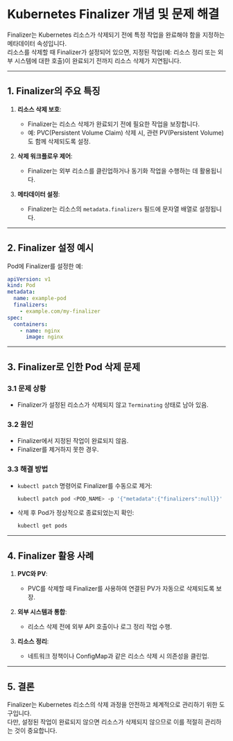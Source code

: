 
# Kubernetes Finalizer 개념 및 문제 해결

Finalizer는 Kubernetes 리소스가 삭제되기 전에 특정 작업을 완료해야 함을 지정하는 메타데이터 속성입니다.  
리소스를 삭제할 때 Finalizer가 설정되어 있으면, 지정된 작업(예: 리소스 정리 또는 외부 시스템에 대한 호출)이 완료되기 전까지 리소스 삭제가 지연됩니다.

---

## 1. Finalizer의 주요 특징

1. **리소스 삭제 보호**:
   - Finalizer는 리소스 삭제가 완료되기 전에 필요한 작업을 보장합니다.
   - 예: PVC(Persistent Volume Claim) 삭제 시, 관련 PV(Persistent Volume)도 함께 삭제되도록 설정.

2. **삭제 워크플로우 제어**:
   - Finalizer는 외부 리소스를 클린업하거나 동기화 작업을 수행하는 데 활용됩니다.

3. **메타데이터 설정**:
   - Finalizer는 리소스의 `metadata.finalizers` 필드에 문자열 배열로 설정됩니다.

---

## 2. Finalizer 설정 예시

Pod에 Finalizer를 설정한 예:
```yaml
apiVersion: v1
kind: Pod
metadata:
  name: example-pod
  finalizers:
    - example.com/my-finalizer
spec:
  containers:
    - name: nginx
      image: nginx
```

---

## 3. Finalizer로 인한 Pod 삭제 문제

### 3.1 문제 상황
- Finalizer가 설정된 리소스가 삭제되지 않고 `Terminating` 상태로 남아 있음.

### 3.2 원인
- Finalizer에서 지정된 작업이 완료되지 않음.
- Finalizer를 제거하지 못한 경우.

### 3.3 해결 방법
- `kubectl patch` 명령어로 Finalizer를 수동으로 제거:
  ```bash
  kubectl patch pod <POD_NAME> -p '{"metadata":{"finalizers":null}}'
  ```
- 삭제 후 Pod가 정상적으로 종료되었는지 확인:
  ```bash
  kubectl get pods
  ```

---

## 4. Finalizer 활용 사례

1. **PVC와 PV**:
   - PVC를 삭제할 때 Finalizer를 사용하여 연결된 PV가 자동으로 삭제되도록 보장.

2. **외부 시스템과 통합**:
   - 리소스 삭제 전에 외부 API 호출이나 로그 정리 작업 수행.

3. **리소스 정리**:
   - 네트워크 정책이나 ConfigMap과 같은 리소스 삭제 시 의존성을 클린업.

---

## 5. 결론

Finalizer는 Kubernetes 리소스의 삭제 과정을 안전하고 체계적으로 관리하기 위한 도구입니다.  
다만, 설정된 작업이 완료되지 않으면 리소스가 삭제되지 않으므로 이를 적절히 관리하는 것이 중요합니다.
